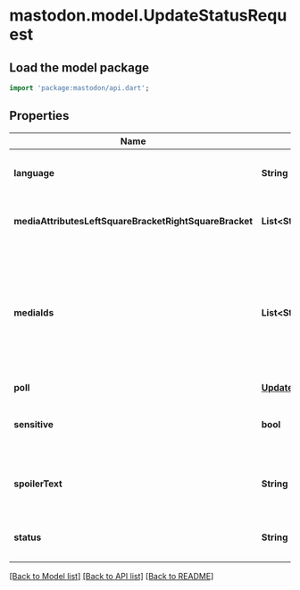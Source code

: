 # mastodon.model.UpdateStatusRequest

## Load the model package
```dart
import 'package:mastodon/api.dart';
```

## Properties
Name | Type | Description | Notes
------------ | ------------- | ------------- | -------------
**language** | **String** | ISO 639 language code for the status. | [optional] 
**mediaAttributesLeftSquareBracketRightSquareBracket** | **List&lt;String&gt;** | Each array includes id, description, and focus. | [optional] 
**mediaIds** | **List&lt;String&gt;** | Include Attachment IDs to be attached as media. If provided, `status` becomes optional, and `poll` cannot be used. | [optional] 
**poll** | [**UpdateStatusRequestPoll**](UpdateStatusRequestPoll.md) |  | [optional] 
**sensitive** | **bool** | Whether the status should be marked as sensitive. | [optional] 
**spoilerText** | **String** | The plain text subject or content warning of the status. | [optional] 
**status** | **String** | The plain text content of the status. | [optional] 

[[Back to Model list]](../README.md#documentation-for-models) [[Back to API list]](../README.md#documentation-for-api-endpoints) [[Back to README]](../README.md)


